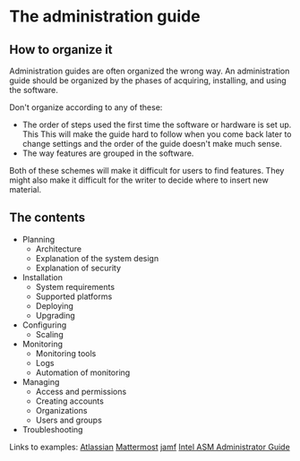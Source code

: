 # The administration guide

## How to organize it

Administration guides are often organized the wrong way. An administration guide should be organized by the phases of acquiring, installing, and using the software. 

Don't organize according to any of these: 

* The order of steps used the first time the software or hardware is set up. This  This will make the guide hard to follow when you come back later to change settings and the order of the guide doesn't make much sense. 
* The way features are grouped in the software.

Both of these schemes will make it difficult for users to find features. They might also make it difficult for the writer to decide where to insert new material. 



## The contents 



* Planning
   * Architecture 
   * Explanation of the system design
   * Explanation of security
* Installation
   * System requirements
   * Supported platforms 
   * Deploying
   * Upgrading
* Configuring 
   * Scaling
* Monitoring
   * Monitoring tools
   * Logs
   * Automation of monitoring
* Managing
   * Access and permissions
   * Creating accounts
   * Organizations
   * Users and groups
* Troubleshooting


Links to examples: 
[Atlassian](https://confluence.atlassian.com/crowd/administration-guide-16482404.html)
[Mattermost](https://docs.mattermost.com/guides/administrator.html)
[jamf](https://docs.jamf.com/jamf-connect/1.17.0/administrator-guide/About_this_Guide.html)
[Intel ASM Administrator Guide](https://www.intel.com/content/dam/support/us/en/documents/memory-and-storage/ssd-software/ASM-Win.pdf)


